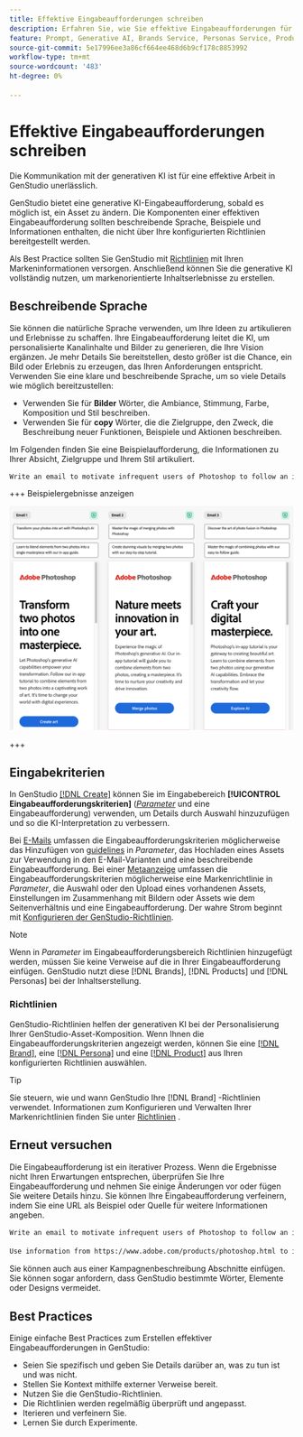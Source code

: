 ```yaml
---
title: Effektive Eingabeaufforderungen schreiben
description: Erfahren Sie, wie Sie effektive Eingabeaufforderungen für GenStudio schreiben.
feature: Prompt, Generative AI, Brands Service, Personas Service, Products Service, Guidelines
source-git-commit: 5e17996ee3a86cf664ee468d6b9cf178c8853992
workflow-type: tm+mt
source-wordcount: '483'
ht-degree: 0%

---
```



# Effektive Eingabeaufforderungen schreiben

Die Kommunikation mit der generativen KI ist für eine effektive Arbeit in GenStudio unerlässlich.

GenStudio bietet eine generative KI-Eingabeaufforderung, sobald es möglich ist, ein Asset zu ändern. Die Komponenten einer effektiven Eingabeaufforderung sollten beschreibende Sprache, Beispiele und Informationen enthalten, die nicht über Ihre konfigurierten Richtlinien bereitgestellt werden.

Als Best Practice sollten Sie GenStudio mit [Richtlinien](/help/user-guide/guidelines/overview.md) mit Ihren Markeninformationen versorgen. Anschließend können Sie die generative KI vollständig nutzen, um markenorientierte Inhaltserlebnisse zu erstellen.

## Beschreibende Sprache

Sie können die natürliche Sprache verwenden, um Ihre Ideen zu artikulieren und Erlebnisse zu schaffen. Ihre Eingabeaufforderung leitet die KI, um personalisierte Kanalinhalte und Bilder zu generieren, die Ihre Vision ergänzen. Je mehr Details Sie bereitstellen, desto größer ist die Chance, ein Bild oder Erlebnis zu erzeugen, das Ihren Anforderungen entspricht. Verwenden Sie eine klare und beschreibende Sprache, um so viele Details wie möglich bereitzustellen:

- Verwenden Sie für **Bilder** Wörter, die Ambiance, Stimmung, Farbe, Komposition und Stil beschreiben.
- Verwenden Sie für **copy** Wörter, die die Zielgruppe, den Zweck, die Beschreibung neuer Funktionen, Beispiele und Aktionen beschreiben.

Im Folgenden finden Sie eine Beispielaufforderung, die Informationen zu Ihrer Absicht, Zielgruppe und Ihrem Stil artikuliert.

```bash
Write an email to motivate infrequent users of Photoshop to follow an in-app tutorial that teaches them to combine elements of two photos into a beautiful work of art. Highlight the generative AI capabilities of Photoshop and use references to natural imagery.
```

+++ Beispielergebnisse anzeigen

![drei generierte E-Mails](/help/assets/sample-email.png)

+++

## Eingabekriterien

In GenStudio [[!DNL Create]](/help/user-guide/create/overview.md) können Sie im Eingabebereich **[!UICONTROL Eingabeaufforderungskriterien]** ([_Parameter_](/help/user-guide/create/overview.md#parameters) und eine Eingabeaufforderung) verwenden, um Details durch Auswahl hinzuzufügen und so die KI-Interpretation zu verbessern.

Bei [E-Mails](/help/tutorials/create-email-experience.md) umfassen die Eingabeaufforderungskriterien möglicherweise das Hinzufügen von [guidelines](/help/user-guide/guidelines/overview.md) in _Parameter_, das Hochladen eines Assets zur Verwendung in den E-Mail-Varianten und eine beschreibende Eingabeaufforderung. Bei einer [Metaanzeige](/help/tutorials/create-meta-ad.md) umfassen die Eingabeaufforderungskriterien möglicherweise eine Markenrichtlinie in _Parameter_, die Auswahl oder den Upload eines vorhandenen Assets, Einstellungen im Zusammenhang mit Bildern oder Assets wie dem Seitenverhältnis und eine Eingabeaufforderung. Der wahre Strom beginnt mit [Konfigurieren der GenStudio-Richtlinien](/help/user-guide/guidelines/add-guidelines.md).

>[!NOTE]
>
>Wenn in _Parameter_ im Eingabeaufforderungsbereich Richtlinien hinzugefügt werden, müssen Sie keine Verweise auf die in Ihrer Eingabeaufforderung einfügen. GenStudio nutzt diese [!DNL Brands], [!DNL Products] und [!DNL Personas] bei der Inhaltserstellung.

### Richtlinien

GenStudio-Richtlinien helfen der generativen KI bei der Personalisierung Ihrer GenStudio-Asset-Komposition. Wenn Ihnen die Eingabeaufforderungskriterien angezeigt werden, können Sie eine [[!DNL Brand]](/help/user-guide/guidelines/brands.md), eine [[!DNL Persona]](/help/user-guide/guidelines/personas.md) und eine [[!DNL Product]](/help/user-guide/guidelines/products.md) aus Ihren konfigurierten Richtlinien auswählen.

>[!TIP]
>
>Sie steuern, wie und wann GenStudio Ihre [!DNL Brand] -Richtlinien verwendet. Informationen zum Konfigurieren und Verwalten Ihrer Markenrichtlinien finden Sie unter [Richtlinien](/help/user-guide/guidelines/overview.md) .

## Erneut versuchen

Die Eingabeaufforderung ist ein iterativer Prozess. Wenn die Ergebnisse nicht Ihren Erwartungen entsprechen, überprüfen Sie Ihre Eingabeaufforderung und nehmen Sie einige Änderungen vor oder fügen Sie weitere Details hinzu. Sie können Ihre Eingabeaufforderung verfeinern, indem Sie eine URL als Beispiel oder Quelle für weitere Informationen angeben.

```bash
Write an email to motivate infrequent users of Photoshop to follow an in-app tutorial that teaches them to combine elements of two photos into a beautiful work of art. Highlight the generative AI capabilities of Photoshop and use references to natural imagery.

Use information from https://www.adobe.com/products/photoshop.html to inspire users with the latest features.
```

Sie können auch aus einer Kampagnenbeschreibung Abschnitte einfügen. Sie können sogar anfordern, dass GenStudio bestimmte Wörter, Elemente oder Designs vermeidet.

## Best Practices

Einige einfache Best Practices zum Erstellen effektiver Eingabeaufforderungen in GenStudio:

- Seien Sie spezifisch und geben Sie Details darüber an, was zu tun ist und was nicht.
- Stellen Sie Kontext mithilfe externer Verweise bereit.
- Nutzen Sie die GenStudio-Richtlinien.
- Die Richtlinien werden regelmäßig überprüft und angepasst.
- Iterieren und verfeinern Sie.
- Lernen Sie durch Experimente.
